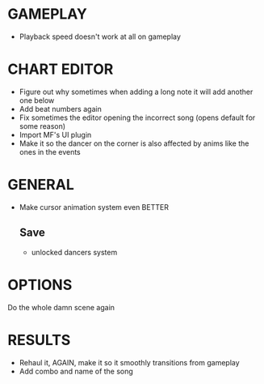 # GAMEPLAY
- Playback speed doesn't work at all on gameplay

# CHART EDITOR
- Figure out why sometimes when adding a long note it will add another one below
- Add beat numbers again
- Fix sometimes the editor opening the incorrect song (opens default for some reason)
- Import MF's UI plugin
- Make it so the dancer on the corner is also affected by anims like the ones in the events 

# GENERAL
- Make cursor animation system even BETTER
    ## Save
    - unlocked dancers system
    
# OPTIONS
Do the whole damn scene again

# RESULTS
- Rehaul it, AGAIN, make it so it smoothly transitions from gameplay
- Add combo and name of the song